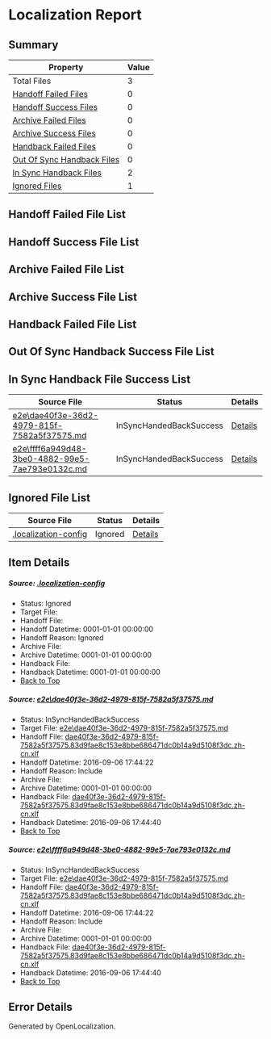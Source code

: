 # <a name='report-top'></a> Localization Report

## Summary
 Property | Value 
 -------- | ----- 
 Total Files | 3
[ Handoff Failed Files ](#handoff-failed-list)| 0
[ Handoff Success Files ](#handoff-success-list)| 0
[ Archive Failed Files ](#archive-failed-list)| 0
[ Archive Success Files ](#archive-success-list)| 0
[ Handback Failed Files ](#handback-failed-list)| 0
[ Out Of Sync Handback Files ](#outofsync-handback-success-list)| 0
[ In Sync Handback Files ](#insync-handback-success-list)| 2
[ Ignored Files ](#ignored-list)| 1

## <a name='handoff-failed-list'></a> Handoff Failed File List

## <a name='handoff-success-list'></a> Handoff Success File List

## <a name='archive-failed-list'></a> Archive Failed File List

## <a name='archive-success-list'></a> Archive Success File List

## <a name='handback-failed-list'></a> Handback Failed File List

## <a name='outofsync-handback-success-list'></a> Out Of Sync Handback Success File List

## <a name='insync-handback-success-list'></a> In Sync Handback File Success List
 Source File | Status | Details 
 ----------- | ------ | ------- 
 [e2e\dae40f3e-36d2-4979-815f-7582a5f37575.md](https://github.com/OpenLocalizationTestOrg/ol-test0/blob/14aeb557d9ff51af10a677d0dc6dfcc8b8aa067f/e2e/dae40f3e-36d2-4979-815f-7582a5f37575.md) | InSyncHandedBackSuccess | [Details](#cf71958895fd56a7cc168fe640a88586acf500301)
 [e2e\ffff6a949d48-3be0-4882-99e5-7ae793e0132c.md](https://github.com/OpenLocalizationTestOrg/ol-test0/blob/14aeb557d9ff51af10a677d0dc6dfcc8b8aa067f/e2e/ffff6a949d48-3be0-4882-99e5-7ae793e0132c.md) | InSyncHandedBackSuccess | [Details](#cf71958895fd56a7cc168fe640a88586acf500302)

## <a name='ignored-list'></a> Ignored File List
 Source File | Status | Details 
 ----------- | ------ | ------- 
 [.localization-config](https://github.com/OpenLocalizationTestOrg/ol-test0/blob/14aeb557d9ff51af10a677d0dc6dfcc8b8aa067f/.localization-config) | Ignored | [Details](#3d4f252ac210baf56311d7e97dcc2db10974dbd20)

## Item Details
##### <a name='3d4f252ac210baf56311d7e97dcc2db10974dbd20'></a> Source: [.localization-config](https://github.com/OpenLocalizationTestOrg/ol-test0/blob/14aeb557d9ff51af10a677d0dc6dfcc8b8aa067f/.localization-config)
* Status: Ignored
* Target File: 
* Handoff File: 
* Handoff Datetime: 0001-01-01 00:00:00
* Handoff Reason: Ignored
* Archive File: 
* Archive Datetime: 0001-01-01 00:00:00
* Handback File: 
* Handback Datetime: 0001-01-01 00:00:00
* [Back to Top](#report-top)

##### <a name='cf71958895fd56a7cc168fe640a88586acf500301'></a> Source: [e2e\dae40f3e-36d2-4979-815f-7582a5f37575.md](https://github.com/OpenLocalizationTestOrg/ol-test0/blob/14aeb557d9ff51af10a677d0dc6dfcc8b8aa067f/e2e/dae40f3e-36d2-4979-815f-7582a5f37575.md)
* Status: InSyncHandedBackSuccess
* Target File: [e2e\dae40f3e-36d2-4979-815f-7582a5f37575.md](https://github.com/OpenLocalizationTestOrg/ol-test0-zhcn/blob/ba3776f604027ee3e0b3185aa089015425bbb2db/e2e/dae40f3e-36d2-4979-815f-7582a5f37575.md)
* Handoff File: [dae40f3e-36d2-4979-815f-7582a5f37575.83d9fae8c153e8bbe686471dc0b14a9d5108f3dc.zh-cn.xlf](https://github.com/OpenLocalizationTestOrg/ol-test0-handoff/blob/6b1c678190cea030e804dd9a6a1773668d09bdc1/ol-handoff/OpenLocalizationTestOrg/ol-test0-zhcn/ci/ht/dae40f3e-36d2-4979-815f-7582a5f37575.83d9fae8c153e8bbe686471dc0b14a9d5108f3dc.zh-cn.xlf)
* Handoff Datetime: 2016-09-06 17:44:22
* Handoff Reason: Include
* Archive File: 
* Archive Datetime: 0001-01-01 00:00:00
* Handback File: [dae40f3e-36d2-4979-815f-7582a5f37575.83d9fae8c153e8bbe686471dc0b14a9d5108f3dc.zh-cn.xlf](https://github.com/OpenLocalizationTestOrg/ol-test0-handback/blob/e5a95a734286a360ab3057cb52f0fe50116b5df9/ol-handback/OpenLocalizationTestOrg/ol-test0-zhcn/ci/ht/dae40f3e-36d2-4979-815f-7582a5f37575.83d9fae8c153e8bbe686471dc0b14a9d5108f3dc.zh-cn.xlf)
* Handback Datetime: 2016-09-06 17:44:40
* [Back to Top](#report-top)

##### <a name='cf71958895fd56a7cc168fe640a88586acf500302'></a> Source: [e2e\ffff6a949d48-3be0-4882-99e5-7ae793e0132c.md](https://github.com/OpenLocalizationTestOrg/ol-test0/blob/14aeb557d9ff51af10a677d0dc6dfcc8b8aa067f/e2e/ffff6a949d48-3be0-4882-99e5-7ae793e0132c.md)
* Status: InSyncHandedBackSuccess
* Target File: [e2e\dae40f3e-36d2-4979-815f-7582a5f37575.md](https://github.com/OpenLocalizationTestOrg/ol-test0-zhcn/blob/ba3776f604027ee3e0b3185aa089015425bbb2db/e2e/dae40f3e-36d2-4979-815f-7582a5f37575.md)
* Handoff File: [dae40f3e-36d2-4979-815f-7582a5f37575.83d9fae8c153e8bbe686471dc0b14a9d5108f3dc.zh-cn.xlf](https://github.com/OpenLocalizationTestOrg/ol-test0-handoff/blob/6b1c678190cea030e804dd9a6a1773668d09bdc1/ol-handoff/OpenLocalizationTestOrg/ol-test0-zhcn/ci/ht/dae40f3e-36d2-4979-815f-7582a5f37575.83d9fae8c153e8bbe686471dc0b14a9d5108f3dc.zh-cn.xlf)
* Handoff Datetime: 2016-09-06 17:44:22
* Handoff Reason: Include
* Archive File: 
* Archive Datetime: 0001-01-01 00:00:00
* Handback File: [dae40f3e-36d2-4979-815f-7582a5f37575.83d9fae8c153e8bbe686471dc0b14a9d5108f3dc.zh-cn.xlf](https://github.com/OpenLocalizationTestOrg/ol-test0-handback/blob/e5a95a734286a360ab3057cb52f0fe50116b5df9/ol-handback/OpenLocalizationTestOrg/ol-test0-zhcn/ci/ht/dae40f3e-36d2-4979-815f-7582a5f37575.83d9fae8c153e8bbe686471dc0b14a9d5108f3dc.zh-cn.xlf)
* Handback Datetime: 2016-09-06 17:44:40
* [Back to Top](#report-top)


## Error Details

Generated by OpenLocalization.
